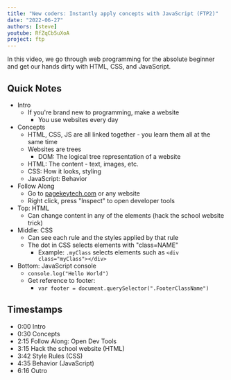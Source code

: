 ```yaml
---
title: "New coders: Instantly apply concepts with JavaScript (FTP2)"
date: "2022-06-27"
authors: [steve]
youtube: RfZqCb5uXoA
project: ftp
---
```


<YouTubePlayer youtubeLink={frontmatter.youtube} />

In this video, we go through web programming for the absolute beginner and get our hands dirty with HTML, CSS, and JavaScript.

<!-- truncate -->

## Quick Notes
- Intro
	- If you're brand new to programming, make a website
		- You use websites every day
- Concepts
	- HTML, CSS, JS are all linked together - you learn them all at the same time
	- Websites are trees
		- DOM: The logical tree representation of a website
	- HTML: The content - text, images, etc.
	- CSS: How it looks, styling
	- JavaScript: Behavior
- Follow Along
	- Go to [pagekeytech.com](https://pagekeytech.com) or any website
	- Right click, press "Inspect" to open developer tools
- Top: HTML
	- Can change content in any of the elements (hack the school website trick)
- Middle: CSS
	- Can see each rule and the styles applied by that rule
	- The dot in CSS selects elements with "class=NAME"
		- Example: `.myClass` selects elements such as `<div class="myClass"></div>`
- Bottom: JavaScript console
	- `console.log("Hello World")`
	- Get reference to footer:
		- `var footer = document.querySelector(".FooterClassName")`

## Timestamps
- 0:00 Intro 
- 0:30 Concepts 
- 2:15 Follow Along: Open Dev Tools 
- 3:15 Hack the school website (HTML) 
- 3:42 Style Rules (CSS) 
- 4:35 Behavior (JavaScript) 
- 6:16 Outro
